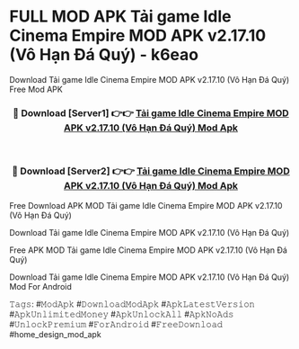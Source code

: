 # FULL MOD APK Tải game Idle Cinema Empire MOD APK v2.17.10 (Vô Hạn Đá Quý) - k6eao
Download Tải game Idle Cinema Empire MOD APK v2.17.10 (Vô Hạn Đá Quý) Free Mod APK

<div align="center">
<h3>🔴 Download [Server1] 👉👉 <a href="https://apk-comot.site?title=Tải_game_Idle_Cinema_Empire_MOD_APK_v2.17.10_(Vô_Hạn_Đá_Quý)">Tải game Idle Cinema Empire MOD APK v2.17.10 (Vô Hạn Đá Quý) Mod Apk</a></h3><br>

<h3>🔴 Download [Server2] 👉👉 <a href="https://apk-comot.site?title=Tải_game_Idle_Cinema_Empire_MOD_APK_v2.17.10_(Vô_Hạn_Đá_Quý)">Tải game Idle Cinema Empire MOD APK v2.17.10 (Vô Hạn Đá Quý) Mod Apk</a></h3>
</div>


Free Download APK MOD Tải game Idle Cinema Empire MOD APK v2.17.10 (Vô Hạn Đá Quý)

Download Tải game Idle Cinema Empire MOD APK v2.17.10 (Vô Hạn Đá Quý) 

Free APK MOD Tải game Idle Cinema Empire MOD APK v2.17.10 (Vô Hạn Đá Quý) 

Download Tải game Idle Cinema Empire MOD APK v2.17.10 (Vô Hạn Đá Quý) Mod For Android

𝚃𝚊𝚐𝚜: #𝙼𝚘𝚍𝙰𝚙𝚔 #𝙳𝚘𝚠𝚗𝚕𝚘𝚊𝚍𝙼𝚘𝚍𝙰𝚙𝚔 #𝙰𝚙𝚔𝙻𝚊𝚝𝚎𝚜𝚝𝚅𝚎𝚛𝚜𝚒𝚘𝚗 #𝙰𝚙𝚔𝚄𝚗𝚕𝚒𝚖𝚒𝚝𝚎𝚍𝙼𝚘𝚗𝚎𝚢 #𝙰𝚙𝚔𝚄𝚗𝚕𝚘𝚌𝚔𝙰𝚕𝚕 #𝙰𝚙𝚔𝙽𝚘𝙰𝚍𝚜 #𝚄𝚗𝚕𝚘𝚌𝚔𝙿𝚛𝚎𝚖𝚒𝚞𝚖 #𝙵𝚘𝚛𝙰𝚗𝚍𝚛𝚘𝚒𝚍 #𝙵𝚛𝚎𝚎𝙳𝚘𝚠𝚗𝚕𝚘𝚊𝚍 #home_design_mod_apk